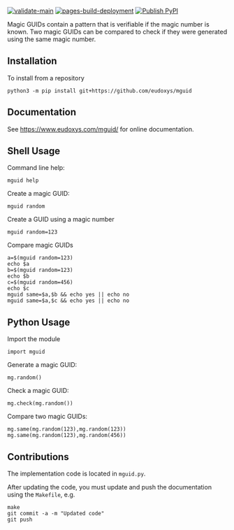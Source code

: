 [![validate-main](https://github.com/dchassin/magic_guid/actions/workflows/validate-main.yml/badge.svg?branch=main)](https://github.com/dchassin/magic_guid/actions/workflows/validate-main.yml)
[![pages-build-deployment](https://github.com/dchassin/magic_guid/actions/workflows/pages/pages-build-deployment/badge.svg)](https://github.com/dchassin/magic_guid/actions/workflows/pages/pages-build-deployment)
[![Publish PyPI](https://github.com/dchassin/magic_guid/actions/workflows/publish-tagged.yml/badge.svg)](https://github.com/dchassin/magic_guid/actions/workflows/publish-tagged.yml)

Magic GUIDs contain a pattern that is verifiable if the magic number is known.  Two magic GUIDs can be compared to check if they were generated using the same magic number.

Installation
------------

To install from a repository

    python3 -m pip install git+https://github.com/eudoxys/mguid

Documentation
-------------

See https://www.eudoxys.com/mguid/ for online documentation.

Shell Usage
-----------

Command line help:

    mguid help

Create a magic GUID:

    mguid random

Create a GUID using a magic number

    mguid random=123

Compare magic GUIDs

    a=$(mguid random=123)
    echo $a
    b=$(mguid random=123)
    echo $b
    c=$(mguid random=456)
    echo $c
    mguid same=$a,$b && echo yes || echo no
    mguid same=$a,$c && echo yes || echo no

Python Usage
------------

Import the module

    import mguid

Generate a magic GUID:

    mg.random()

Check a magic GUID:

    mg.check(mg.random())

Compare two magic GUIDs:

    mg.same(mg.random(123),mg.random(123))
    mg.same(mg.random(123),mg.random(456))

Contributions
-------------

The implementation code is located in `mguid.py`.

After updating the code, you must update and push the documentation using the `Makefile`, e.g.

    make
    git commit -a -m "Updated code"
    git push
